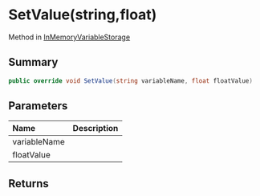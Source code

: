 # SetValue(string,float)

Method in [InMemoryVariableStorage](/api/csharp/yarn.unity.inmemoryvariablestorage.md)

## Summary



```csharp
public override void SetValue(string variableName, float floatValue)
```

## Parameters

|Name|Description|
|:---|:---|
|variableName||
|floatValue||

## Returns



